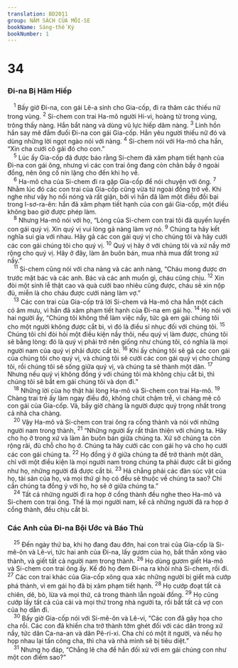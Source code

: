 ```yaml
---
translation: BD2011
group: NĂM SÁCH CỦA MÔI-SE
bookName: Sáng-thế Ký 
bookNumber: 1
---
```


<div class="title"><h1>34</h1><h3>Ði-na Bị Hãm Hiếp</h3></div>
<span class="verse sa_34_1"> <sup>1</sup> Bấy giờ Ði-na, con gái Lê-a sinh cho Gia-cốp, đi ra thăm các thiếu nữ trong vùng. </span>
<span class="verse sa_34_2"><sup>2</sup> Si-chem con trai Ha-mô người Hi-vi, hoàng tử trong vùng, trông thấy nàng. Hắn bắt nàng và dùng vũ lực hiếp dâm nàng. </span>
<span class="verse sa_34_3"><sup>3</sup> Linh hồn hắn say mê đắm đuối Ði-na con gái Gia-cốp. Hắn yêu người thiếu nữ đó và dùng những lời ngọt ngào nói với nàng. </span>
<span class="verse sa_34_4"><sup>4</sup> Si-chem nói với Ha-mô cha hắn, “Xin cha cưới cô gái đó cho con.”<br/></span>
<span class="verse sa_34_5"> <sup>5</sup> Lúc ấy Gia-cốp đã được báo rằng Si-chem đã xâm phạm tiết hạnh của Ði-na con gái ông, nhưng vì các con trai ông đang còn chăn bầy ở ngoài đồng, nên ông cố nín lặng cho đến khi họ về.<br/></span>
<span class="verse sa_34_6"> <sup>6</sup> Ha-mô cha của Si-chem đi ra gặp Gia-cốp để nói chuyện với ông. </span>
<span class="verse sa_34_7"><sup>7</sup> Nhằm lúc đó các con trai của Gia-cốp cũng vừa từ ngoài đồng trở về. Khi nghe như vậy họ nổi nóng và rất giận, bởi vì hắn đã làm một điều đồi bại trong I-sơ-ra-ên: hắn đã xâm phạm tiết hạnh của con gái Gia-cốp, một điều không bao giờ được phép làm.<br/></span>
<span class="verse sa_34_8"> <sup>8</sup> Nhưng Ha-mô nói với họ, “Lòng của Si-chem con trai tôi đã quyến luyến con gái quý vị. Xin quý vị vui lòng gả nàng làm vợ nó. </span>
<span class="verse sa_34_9"><sup>9</sup> Chúng ta hãy kết nghĩa sui gia với nhau. Hãy gả các con gái quý vị cho chúng tôi và hãy cưới các con gái chúng tôi cho quý vị. </span>
<span class="verse sa_34_10"><sup>10</sup> Quý vị hãy ở với chúng tôi và xứ nầy mở rộng cho quý vị. Hãy ở đây, làm ăn buôn bán, mua nhà mua đất trong xứ nầy.”<br/></span>
<span class="verse sa_34_11"> <sup>11</sup> Si-chem cũng nói với cha nàng và các anh nàng, “Cháu mong được ơn trước mặt bác và các anh. Bác và các anh muốn gì, cháu cũng chịu. </span>
<span class="verse sa_34_12"><sup>12</sup> Xin đòi một sính lễ thật cao và quà cưới bao nhiêu cũng được, cháu sẽ xin nộp đủ, miễn là cho cháu được cưới nàng làm vợ.”<br/></span>
<span class="verse sa_34_13"> <sup>13</sup> Các con trai của Gia-cốp trả lời Si-chem và Ha-mô cha hắn một cách có âm mưu, vì hắn đã xâm phạm tiết hạnh của Ði-na em gái họ. </span>
<span class="verse sa_34_14"><sup>14</sup> Họ nói với hai người ấy, “Chúng tôi không thể làm việc nầy, tức gả em gái chúng tôi cho một người không được cắt bì, vì đó là điều sỉ nhục đối với chúng tôi. </span>
<span class="verse sa_34_15"><sup>15</sup> Chúng tôi chỉ đòi hỏi một điều kiện nầy thôi, nếu quý vị làm được, chúng tôi sẽ bằng lòng: đó là quý vị phải trở nên giống như chúng tôi, có nghĩa là mọi người nam của quý vị phải được cắt bì. </span>
<span class="verse sa_34_16"><sup>16</sup> Khi ấy chúng tôi sẽ gả các con gái của chúng tôi cho quý vị, và chúng tôi sẽ cưới các con gái quý vị cho chúng tôi, rồi chúng tôi sẽ sống giữa quý vị, và chúng ta sẽ thành một dân. </span>
<span class="verse sa_34_17"><sup>17</sup> Nhưng nếu quý vị không đồng ý với chúng tôi mà không chịu cắt bì, thì chúng tôi sẽ bắt em gái chúng tôi và dọn đi.”<br/></span>
<span class="verse sa_34_18"> <sup>18</sup> Những lời của họ thật hài lòng Ha-mô và Si-chem con trai Ha-mô. </span>
<span class="verse sa_34_19"><sup>19</sup> Chàng trai trẻ ấy làm ngay điều đó, không chút chậm trễ, vì chàng mê cô con gái của Gia-cốp. Vả, bấy giờ chàng là người được quý trọng nhất trong cả nhà cha chàng.<br/></span>
<span class="verse sa_34_20"> <sup>20</sup> Vậy Ha-mô và Si-chem con trai ông ra cổng thành và nói với những người nam trong thành, </span>
<span class="verse sa_34_21"><sup>21</sup> “Những người ấy rất thân thiện với chúng ta. Hãy cho họ ở trong xứ và làm ăn buôn bán giữa chúng ta. Xứ sở chúng ta còn rộng rãi, đủ chỗ cho họ ở. Chúng ta hãy cưới các con gái họ và cho họ cưới các con gái chúng ta. </span>
<span class="verse sa_34_22"><sup>22</sup> Họ đồng ý ở giữa chúng ta để trở thành một dân, chỉ với một điều kiện là mọi người nam trong chúng ta phải được cắt bì giống như họ, những người đã được cắt bì. </span>
<span class="verse sa_34_23"><sup>23</sup> Há chẳng phải các đàn súc vật của họ, tài sản của họ, và mọi thứ gì họ có đều sẽ thuộc về chúng ta sao? Chỉ cần chúng ta đồng ý với họ, họ sẽ ở giữa chúng ta.”<br/></span>
<span class="verse sa_34_24"> <sup>24</sup> Tất cả những người đi ra họp ở cổng thành đều nghe theo Ha-mô và Si-chem con trai ông. Thế là mọi người nam, kể cả những người đã ra họp ở cổng thành, đều chịu cắt bì.<br/></span>
<div class="title"><h3>Các Anh của Ði-na Bội Ước và Báo Thù</h3></div>
<span class="verse sa_34_25"> <sup>25</sup> Ðến ngày thứ ba, khi họ đang đau đớn, hai con trai của Gia-cốp là Si-mê-ôn và Lê-vi, tức hai anh của Ði-na, lấy gươm của họ, bất thần xông vào thành, và giết tất cả người nam trong thành. </span>
<span class="verse sa_34_26"><sup>26</sup> Họ dùng gươm giết Ha-mô và Si-chem con trai ông ấy. Kế đó họ đem Ði-na ra khỏi nhà Si-chem, rồi đi. </span>
<span class="verse sa_34_27"><sup>27</sup> Các con trai khác của Gia-cốp xông qua xác những người bị giết mà cướp phá thành, vì em gái họ đã bị xâm phạm tiết hạnh. </span>
<span class="verse sa_34_28"><sup>28</sup> Họ cướp đoạt tất cả chiên, dê, bò, lừa và mọi thứ, cả trong thành lẫn ngoài đồng. </span>
<span class="verse sa_34_29"><sup>29</sup> Họ cũng cướp lấy tất cả của cải và mọi thứ trong nhà người ta, rồi bắt tất cả vợ con của họ dẫn đi.<br/></span>
<span class="verse sa_34_30"> <sup>30</sup> Bấy giờ Gia-cốp nói với Si-mê-ôn và Lê-vi, “Các con đã gây họa cho cha rồi. Các con đã khiến cha trở thành tởm ghét đối với các dân trong xứ nầy, tức dân Ca-na-an và dân Pê-ri-xi. Cha chỉ có một ít người, và nếu họ họp nhau lại tấn công cha, thì cha và nhà mình sẽ bị tiêu diệt.”<br/></span>
<span class="verse sa_34_31"> <sup>31</sup> Nhưng họ đáp, “Chẳng lẽ cha để hắn đối xử với em gái chúng con như một con điếm sao?” <br/></span>
